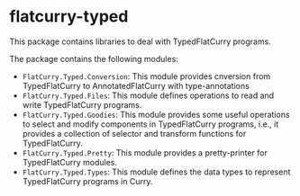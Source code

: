 flatcurry-typed
===============

This package contains libraries to deal with TypedFlatCurry programs.

The package contains the following modules:

* `FlatCurry.Typed.Conversion`: This module provides cnversion from
  TypedFlatCurry to AnnotatedFlatCurry with type-annotations
* `FlatCurry.Typed.Files`: This module defines operations to read and write
  TypedFlatCurry programs.
* `FlatCurry.Typed.Goodies`: This module provides some useful operations
  to select and modify components in TypedFlatCurry programs, i.e.,
  it provides a collection of selector
  and transform functions for TypedFlatCurry.
* `FlatCurry.Typed.Pretty`: This module provides a pretty-printer
  for TypedFlatCurry modules.
* `FlatCurry.Typed.Types`: This module defines the data types to represent
  TypedFlatCurry programs in Curry.
